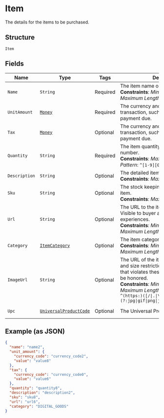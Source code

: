 
# Item

The details for the items to be purchased.

## Structure

`Item`

## Fields

| Name | Type | Tags | Description | Getter | Setter |
|  --- | --- | --- | --- | --- | --- |
| `Name` | `String` | Required | The item name or title.<br>**Constraints**: *Minimum Length*: `1`, *Maximum Length*: `127` | String getName() | setName(String name) |
| `UnitAmount` | [`Money`](../../doc/models/money.md) | Required | The currency and amount for a financial transaction, such as a balance or payment due. | Money getUnitAmount() | setUnitAmount(Money unitAmount) |
| `Tax` | [`Money`](../../doc/models/money.md) | Optional | The currency and amount for a financial transaction, such as a balance or payment due. | Money getTax() | setTax(Money tax) |
| `Quantity` | `String` | Required | The item quantity. Must be a whole number.<br>**Constraints**: *Maximum Length*: `10`, *Pattern*: `^[1-9][0-9]{0,9}$` | String getQuantity() | setQuantity(String quantity) |
| `Description` | `String` | Optional | The detailed item description.<br>**Constraints**: *Maximum Length*: `127` | String getDescription() | setDescription(String description) |
| `Sku` | `String` | Optional | The stock keeping unit (SKU) for the item.<br>**Constraints**: *Maximum Length*: `127` | String getSku() | setSku(String sku) |
| `Url` | `String` | Optional | The URL to the item being purchased. Visible to buyer and used in buyer experiences.<br>**Constraints**: *Minimum Length*: `1`, *Maximum Length*: `2048` | String getUrl() | setUrl(String url) |
| `Category` | [`ItemCategory`](../../doc/models/item-category.md) | Optional | The item category type.<br>**Constraints**: *Minimum Length*: `1`, *Maximum Length*: `20` | ItemCategory getCategory() | setCategory(ItemCategory category) |
| `ImageUrl` | `String` | Optional | The URL of the item's image. File type and size restrictions apply. An image that violates these restrictions will not be honored.<br>**Constraints**: *Minimum Length*: `1`, *Maximum Length*: `2048`, *Pattern*: `^(https:)([/\|.\|\w\|\s\|-])*\.(?:jpg\|gif\|png\|jpeg\|JPG\|GIF\|PNG\|JPEG)` | String getImageUrl() | setImageUrl(String imageUrl) |
| `Upc` | [`UniversalProductCode`](../../doc/models/universal-product-code.md) | Optional | The Universal Product Code of the item. | UniversalProductCode getUpc() | setUpc(UniversalProductCode upc) |

## Example (as JSON)

```json
{
  "name": "name2",
  "unit_amount": {
    "currency_code": "currency_code2",
    "value": "value8"
  },
  "tax": {
    "currency_code": "currency_code0",
    "value": "value6"
  },
  "quantity": "quantity8",
  "description": "description2",
  "sku": "sku8",
  "url": "url6",
  "category": "DIGITAL_GOODS"
}
```

